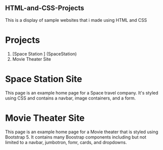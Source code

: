 ## HTML-and-CSS-Projects

This is a display of sample websites that i made using HTML and CSS

# Projects

1. [Space Station ] (SpaceStation)
2. Movie Theater Site

# Space Station Site

This page is an example home page for a Space travel company. It's styled using CSS and contains a navbar, image containers, and a form.

# Movie Theater Site

This page is an example home page for a Movie theater that is styled using Bootstrap 5. It contains many Boostrap components including but not limited to a navbar, jumbotron, fomr, cards, and dropdowns.
